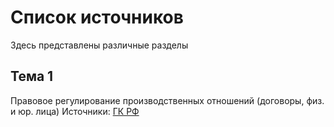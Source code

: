 # Список источников
Здесь представлены различные разделы
## Тема 1
Правовое регулирование производственных отношений
(договоры, физ. и юр. лица)
Источники: [ГК РФ](/files/garant_grajdansky_kodeks_rf.pdf)